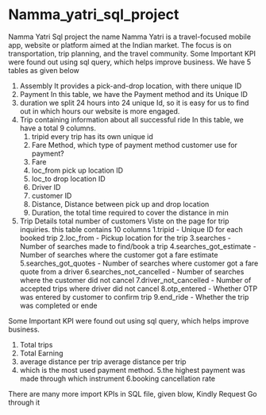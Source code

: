 # Namma_yatri_sql_project
Namma Yatri Sql project 
 the name Namma Yatri  is a travel-focused mobile app, website or platform aimed at the Indian market. The focus is on transportation, trip planning, and the travel community. 
Some Important KPI were found out using sql query, which helps improve business.
We have 5 tables as given below 
1. Assembly
   It provides a pick-and-drop location, with there unique ID
2. Payment
   In this table, we have the Payment method and its Unique ID
3. duration
   we split 24 hours into 24 unique Id, so it is easy for us to find out in which hours our website is more engaged.
4. Trip
   containing information about all successful ride 
   In this table, we have a total 9 columns.
   1. tripid every trip has its own unique id
   2. Fare Method, which type of payment method customer use for payment?
   3. Fare
   4. loc_from pick up location ID
   5. loc_to   drop location ID
   6. Driver ID
   7. customer ID
   8. Distance, Distance between pick up and drop location
   9. Duration, the total time required to cover the distance in min
5. Trip Details
   total number of customers Viste on the page for trip inquiries.
    this table contains 10 columns
   1.tripid - Unique ID for each booked trip
   2.loc_from - Pickup location for the trip
   3.searches - Number of searches made to find/book a trip
   4.searches_got_estimate - Number of searches where the customer got a fare estimate
   5.searches_got_quotes - Number of searches where customer got a fare quote from a driver
   6.searches_not_cancelled - Number of searches where the customer did not cancel
   7.driver_not_cancelled - Number of accepted trips where driver did not cancel
   8.otp_entered - Whether OTP was entered by customer to confirm trip
   9.end_ride - Whether the trip was completed or ende

Some Important KPI were found out using sql query, which helps improve business.

1. Total trips
2. Total Earning
3. average distance per trip average distance per trip
4. which is the most used payment method. 
5.the highest payment was made through which instrument
6.booking cancellation rate

There are many more import  KPIs in SQL file, given blow,
Kindly Request Go through it 
   

   

   

   





 
